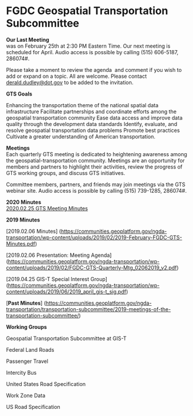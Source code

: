 # FGDC Geospatial Transportation Subcommittee

**Our Last Meeting**   
was on February 25th at 2:30 PM Eastern Time. Our next meeting is scheduled for April. Audio access is possible by calling (515) 606-5187, 286074#.

Please take a moment to review the agenda  and comment if you wish to add or expand on a topic. All are welcome. Please contact derald.dudley@dot.gov to be added to the invitation.

**GTS Goals**

Enhancing the transportation theme of the national spatial data infrastructure
Facilitate partnerships and coordinate efforts among the geospatial transportation community
Ease data access and improve data quality through the development data standards
Identify, evaluate, and resolve geospatial transportation data problems
Promote best practices
Cultivate a greater understanding of American transportation.

**Meetings**   
Each quarterly GTS meeting is dedicated to heightening awareness among the geospatial-transportation community. Meetings are an opportunity for members and partners to highlight their activities, review the progress of GTS working groups, and discuss GTS initiatives.

Committee members, partners, and friends may join meetings via the GTS webinar site.
Audio access is possible by calling (515) 739-1285, 286074#.
 
**2020 Minutes**    
[2020.02.25 GTS Meeting Minutes](https://docs.google.com/document/d/1XZMEt-K7MmBNaO3TIROTenlhVnNY6mCXiwIpzfnexQE)

**2019 Minutes**

[2019.02.06 Minutes] (https://communities.geoplatform.gov/ngda-transportation/wp-content/uploads/2019/02/2019-February-FGDC-GTS-Minutes.pdf)

[2019.02.06 Presentation: Meeting Agenda] (https://communities.geoplatform.gov/ngda-transportation/wp-content/uploads/2019/02/FGDC-GTS-Quarterly-Mtg_02062019_v2.pdf)

[2019.04.25 GIS-T Special Interest Group] (https://communities.geoplatform.gov/ngda-transportation/wp-content/uploads/2019/06/2019_april_gis-t_sig.pdf)

[**Past Minutes**] (https://communities.geoplatform.gov/ngda-transportation/transportation-subcommittee/2019-meetings-of-the-transportation-subcommittee/)

**Working Groups**

Geospatial Transportation Subcommittee at GIS-T

Federal Land Roads

Passenger Travel

Intercity Bus

United States Road Specification

Work Zone Data 

US Road Specification


